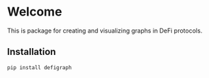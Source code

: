 # Welcome

This is package for creating and visualizing graphs in DeFi protocols.

## Installation

```bash
pip install defigraph
```

